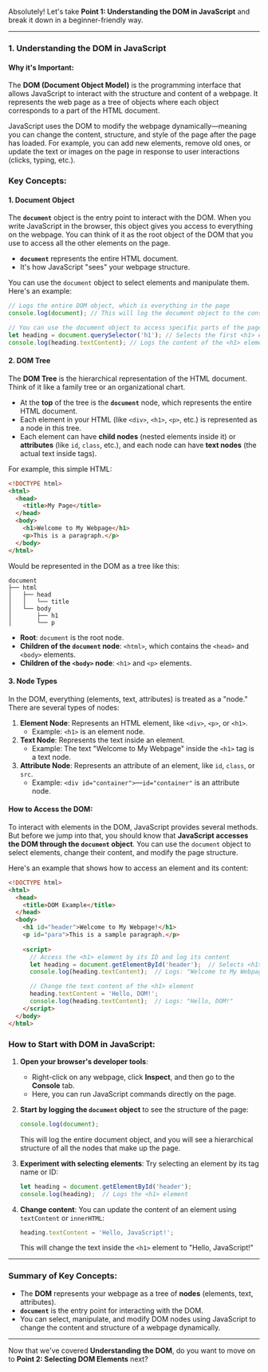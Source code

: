 Absolutely! Let's take **Point 1: Understanding the DOM in JavaScript** and break it down in a beginner-friendly way.

---

### **1. Understanding the DOM in JavaScript**

#### Why it's Important:

The **DOM (Document Object Model)** is the programming interface that allows JavaScript to interact with the structure and content of a webpage. It represents the web page as a tree of objects where each object corresponds to a part of the HTML document. 

JavaScript uses the DOM to modify the webpage dynamically—meaning you can change the content, structure, and style of the page after the page has loaded. For example, you can add new elements, remove old ones, or update the text or images on the page in response to user interactions (clicks, typing, etc.).

### **Key Concepts:**

#### 1. **Document Object**

The **`document`** object is the entry point to interact with the DOM. When you write JavaScript in the browser, this object gives you access to everything on the webpage. You can think of it as the root object of the DOM that you use to access all the other elements on the page.

- **`document`** represents the entire HTML document.
- It's how JavaScript "sees" your webpage structure.

You can use the `document` object to select elements and manipulate them. Here's an example:

```javascript
// Logs the entire DOM object, which is everything in the page
console.log(document); // This will log the document object to the console

// You can use the document object to access specific parts of the page
let heading = document.querySelector('h1'); // Selects the first <h1> element
console.log(heading.textContent); // Logs the content of the <h1> element
```

#### 2. **DOM Tree**

The **DOM Tree** is the hierarchical representation of the HTML document. Think of it like a family tree or an organizational chart.

- At the **top** of the tree is the **`document`** node, which represents the entire HTML document.
- Each element in your HTML (like `<div>`, `<h1>`, `<p>`, etc.) is represented as a node in this tree.
- Each element can have **child nodes** (nested elements inside it) or **attributes** (like `id`, `class`, etc.), and each node can have **text nodes** (the actual text inside tags).

For example, this simple HTML:

```html
<!DOCTYPE html>
<html>
  <head>
    <title>My Page</title>
  </head>
  <body>
    <h1>Welcome to My Webpage</h1>
    <p>This is a paragraph.</p>
  </body>
</html>
```

Would be represented in the DOM as a tree like this:

```
document
├── html
│   ├── head
│   │   └── title
│   └── body
│       ├── h1
│       └── p
```

- **Root**: `document` is the root node.
- **Children of the `document` node**: `<html>`, which contains the `<head>` and `<body>` elements.
- **Children of the `<body>` node**: `<h1>` and `<p>` elements.

#### 3. **Node Types**

In the DOM, everything (elements, text, attributes) is treated as a "node." There are several types of nodes:

1. **Element Node**: Represents an HTML element, like `<div>`, `<p>`, or `<h1>`. 
   - Example: `<h1>` is an element node.
2. **Text Node**: Represents the text inside an element. 
   - Example: The text "Welcome to My Webpage" inside the `<h1>` tag is a text node.
3. **Attribute Node**: Represents an attribute of an element, like `id`, `class`, or `src`. 
   - Example: `<div id="container">`—`id="container"` is an attribute node.

#### How to Access the DOM:

To interact with elements in the DOM, JavaScript provides several methods. But before we jump into that, you should know that **JavaScript accesses the DOM through the `document` object**. You can use the `document` object to select elements, change their content, and modify the page structure.

Here's an example that shows how to access an element and its content:

```html
<!DOCTYPE html>
<html>
  <head>
    <title>DOM Example</title>
  </head>
  <body>
    <h1 id="header">Welcome to My Webpage!</h1>
    <p id="para">This is a sample paragraph.</p>
    
    <script>
      // Access the <h1> element by its ID and log its content
      let heading = document.getElementById('header');  // Selects <h1> with id="header"
      console.log(heading.textContent);  // Logs: "Welcome to My Webpage!"

      // Change the text content of the <h1> element
      heading.textContent = 'Hello, DOM!';
      console.log(heading.textContent);  // Logs: "Hello, DOM!"
    </script>
  </body>
</html>
```

### **How to Start with DOM in JavaScript:**

1. **Open your browser's developer tools**:
   - Right-click on any webpage, click **Inspect**, and then go to the **Console** tab.
   - Here, you can run JavaScript commands directly on the page.

2. **Start by logging the `document` object** to see the structure of the page:
   ```javascript
   console.log(document);
   ```

   This will log the entire document object, and you will see a hierarchical structure of all the nodes that make up the page.

3. **Experiment with selecting elements**:
   Try selecting an element by its tag name or ID:
   ```javascript
   let heading = document.getElementById('header');
   console.log(heading);  // Logs the <h1> element
   ```

4. **Change content**: You can update the content of an element using `textContent` or `innerHTML`:
   ```javascript
   heading.textContent = 'Hello, JavaScript!';
   ```

   This will change the text inside the `<h1>` element to "Hello, JavaScript!"

---

### **Summary of Key Concepts:**

- The **DOM** represents your webpage as a tree of **nodes** (elements, text, attributes).
- **`document`** is the entry point for interacting with the DOM.
- You can select, manipulate, and modify DOM nodes using JavaScript to change the content and structure of a webpage dynamically.

---

Now that we've covered **Understanding the DOM**, do you want to move on to **Point 2: Selecting DOM Elements** next?